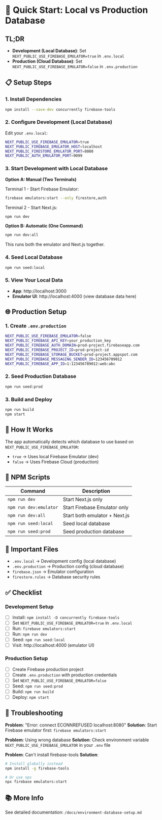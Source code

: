 # 🚀 Quick Start: Local vs Production Database

## TL;DR

- **Development (Local Database)**: Set `NEXT_PUBLIC_USE_FIREBASE_EMULATOR=true` in `.env.local`
- **Production (Cloud Database)**: Set `NEXT_PUBLIC_USE_FIREBASE_EMULATOR=false` in `.env.production`

## 📋 Setup Steps

### 1. Install Dependencies

```bash
npm install --save-dev concurrently firebase-tools
```

### 2. Configure Development (Local Database)

Edit your `.env.local`:

```bash
NEXT_PUBLIC_USE_FIREBASE_EMULATOR=true
NEXT_PUBLIC_FIREBASE_EMULATOR_HOST=localhost
NEXT_PUBLIC_FIRESTORE_EMULATOR_PORT=8080
NEXT_PUBLIC_AUTH_EMULATOR_PORT=9099
```

### 3. Start Development with Local Database

**Option A: Manual (Two Terminals)**

Terminal 1 - Start Firebase Emulator:

```bash
firebase emulators:start --only firestore,auth
```

Terminal 2 - Start Next.js:

```bash
npm run dev
```

**Option B: Automatic (One Command)**

```bash
npm run dev:all
```

This runs both the emulator and Next.js together.

### 4. Seed Local Database

```bash
npm run seed:local
```

### 5. View Your Local Data

- **App**: http://localhost:3000
- **Emulator UI**: http://localhost:4000 (view database data here)

## 🌐 Production Setup

### 1. Create `.env.production`

```bash
NEXT_PUBLIC_USE_FIREBASE_EMULATOR=false
NEXT_PUBLIC_FIREBASE_API_KEY=your_production_key
NEXT_PUBLIC_FIREBASE_AUTH_DOMAIN=prod-project.firebaseapp.com
NEXT_PUBLIC_FIREBASE_PROJECT_ID=prod-project-id
NEXT_PUBLIC_FIREBASE_STORAGE_BUCKET=prod-project.appspot.com
NEXT_PUBLIC_FIREBASE_MESSAGING_SENDER_ID=123456789012
NEXT_PUBLIC_FIREBASE_APP_ID=1:123456789012:web:abc
```

### 2. Seed Production Database

```bash
npm run seed:prod
```

### 3. Build and Deploy

```bash
npm run build
npm start
```

## 🎯 How It Works

The app automatically detects which database to use based on `NEXT_PUBLIC_USE_FIREBASE_EMULATOR`:

- `true` → Uses local Firebase Emulator (dev)
- `false` → Uses Firebase Cloud (production)

## 🔧 NPM Scripts

| Command                | Description                   |
| ---------------------- | ----------------------------- |
| `npm run dev`          | Start Next.js only            |
| `npm run dev:emulator` | Start Firebase Emulator only  |
| `npm run dev:all`      | Start both emulator + Next.js |
| `npm run seed:local`   | Seed local database           |
| `npm run seed:prod`    | Seed production database      |

## 📁 Important Files

- `.env.local` → Development config (local database)
- `.env.production` → Production config (cloud database)
- `firebase.json` → Emulator configuration
- `firestore.rules` → Database security rules

## ✅ Checklist

### Development Setup

- [ ] Install: `npm install -D concurrently firebase-tools`
- [ ] Set `NEXT_PUBLIC_USE_FIREBASE_EMULATOR=true` in `.env.local`
- [ ] Run: `firebase emulators:start`
- [ ] Run: `npm run dev`
- [ ] Seed: `npm run seed:local`
- [ ] Visit: http://localhost:4000 (emulator UI)

### Production Setup

- [ ] Create Firebase production project
- [ ] Create `.env.production` with production credentials
- [ ] Set `NEXT_PUBLIC_USE_FIREBASE_EMULATOR=false`
- [ ] Seed: `npm run seed:prod`
- [ ] Build: `npm run build`
- [ ] Deploy: `npm start`

## 🐛 Troubleshooting

**Problem**: "Error: connect ECONNREFUSED localhost:8080"
**Solution**: Start Firebase emulator first: `firebase emulators:start`

**Problem**: Using wrong database
**Solution**: Check environment variable `NEXT_PUBLIC_USE_FIREBASE_EMULATOR` in your `.env` file

**Problem**: Can't install firebase-tools
**Solution**:

```bash
# Install globally instead
npm install -g firebase-tools

# Or use npx
npx firebase emulators:start
```

## 📚 More Info

See detailed documentation: `/docs/environment-database-setup.md`

